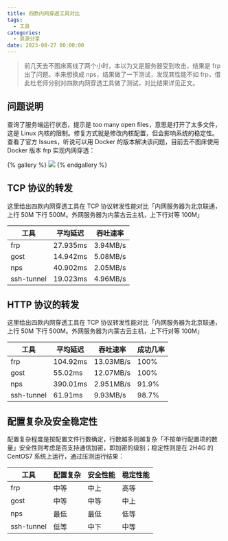 ```yaml
---
title: 四款内网穿透工具对比
tags:
  - 工具
categories:
  - 资源分享
date: 2023-08-27 00:00:00
---
```


> 前几天去不图床离线了两个小时，本以为又是服务器受到攻击，结果是 frp 出了问题。本来想换成 nps，结果做了一下测试，发现其性能不如 frp，借此杜老师分别对四款内网穿透工具做了测试，对比结果详见正文。

<!-- more -->

## 问题说明

查询了服务端运行状态，提示是 too many open files，意思是打开了太多文件，这是 Linux 内核的限制。修复方式就是修改内核配置，但会影响系统的稳定性。查看了官方 Issues，听说可以用 Docker 的版本解决该问题，目前去不图床使用 Docker 版本 frp 实现内网穿透：

{% gallery %}
![](https://cdn.dusays.com/2023/08/620-1.jpg)
{% endgallery %}

## TCP 协议的转发

这里给出四款内网穿透工具在 TCP 协议转发性能对比「内网服务器为北京联通，上行 50M 下行 500M。外网服务器为内蒙古云主机，上下行对等 100M」

| 工具 | 平均延迟 | 吞吐速率 |
| - | - | - |
| frp | 27.935ms | 3.94MB/s |
| gost | 14.942ms | 5.08MB/s |
| nps | 40.902ms | 2.05MB/s |
| ssh-tunnel | 19.023ms | 4.96MB/s |

## HTTP 协议的转发

这里给出四款内网穿透工具在 TCP 协议转发性能对比「内网服务器为北京联通，上行 50M 下行 500M。外网服务器为内蒙古云主机，上下行对等 100M」

| 工具 | 平均延迟 | 吞吐速率 | 成功几率 |
| - | - | - | - |
| frp | 104.92ms | 13.03MB/s | 100% |
| gost | 55.02ms | 12.07MB/s | 100% |
| nps | 390.01ms | 2.951MB/s | 91.9% |
| ssh-tunnel | 61.91ms | 9.93MB/s | 98.7% |

## 配置复杂及安全稳定性

配置复杂程度是按配置文件行数确定，行数越多则越复杂「不按单行配置项的数量」安全性则考虑是否支持通信加密，即加密的级别；稳定性则是在 2H4G 的 CentOS7 系统上运行，通过压测运行结果：

| 工具 | 配置复杂 | 安全性能 | 稳定性能 |
| - | - | - | - |
| frp | 中等 | 中上 | 高等 |
| gost | 中等 | 中等 | 中上 |
| nps | 最低 | 最低 | 低等 |
| ssh-tunnel | 低等 | 中下 | 中等 |